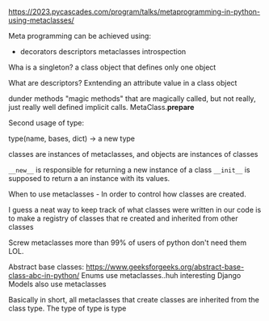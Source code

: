 https://2023.pycascades.com/program/talks/metaprogramming-in-python-using-metaclasses/

Meta programming can be achieved using:
- decorators
descriptors
metaclasses
introspection


Wha is a singleton? a class object that defines only one object

What are descriptors? Exntending an attribute value in a class object

dunder methods "magic methods" that are magically called, but not really, just really well defined implicit calls. MetaClass.__prepare__


Second usage of type:

type(name, bases, dict) -> a new type

classes are instances of metaclasses, and objects are instances of classes

`__new__` is responsible for returning a new instance of a class
`__init__` is supposed to return a an instance with its values.



When to use metaclasses - In order to control how classes are created. 

I guess a neat way to keep track of what classes were written in our code is to make a registry of classes that re created and inherited from other classes

Screw metaclasses more than 99% of users of python don't need them LOL.

Abstract base classes: https://www.geeksforgeeks.org/abstract-base-class-abc-in-python/
Enums use metaclasses..huh interesting
Django Models also use metaclasses

Basically in short, all metaclasses that create classes are inherited from the class type. The type of type is type
